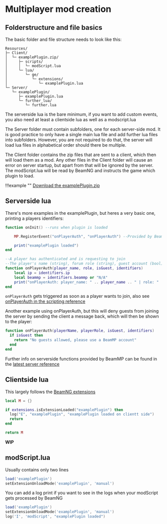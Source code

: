 # Multiplayer mod creation

## Folderstructure and file basics

The basic folder and file structure needs to look like this:

```
Resources/
├─ Client/
│  └─ examplePlugin.zip/
│     ├─ scripts/
│     │  └─ modScript.lua
│     └─ lua/
│        └─ ge/
│           └─ extensions/
│              └─ examplePlugin.lua
└─ Server/
   └─ examplePlugin/
      ├─ examplePlugin.lua
      └─ further_lua/
         └─ further.lua
```

The serverside lua is the bare minimum, if you want to add custom events, you also need at least a clientside lua as well as a modscript.lua

The Server folder must contain subfolders, one for each server-side mod.
It is good practice to only have a single main lua file and add further lua files into subfolders.
However, you are not required to do that, the server will load lua files in alphabetical order should there be multiple.

The Client folder contains the zip files that are sent to a client, which then will load them as a mod.
Any other files in the Client folder will cause an error on server startup, but apart from that will be ignored by the server.
The modScript.lua will be read by BeamNG and instructs the game which plugin to load.

!!!example ""
    [Download the examplePlugin.zip](../../../../assets/content/ResourcesForExamplePlugin.zip)

## Serverside lua

There's more examples in the examplePlugin, but heres a very basic one, printing a players identifiers:

```lua
function onInit() --runs when plugin is loaded

	MP.RegisterEvent("onPlayerAuth", "onPlayerAuth") --Provided by BeamMP

	print("examplePlugin loaded")
end

--A player has authenticated and is requesting to join
--The player's name (string), forum role (string), guest account (bool), identifiers (table -> ip, beammp)
function onPlayerAuth(player_name, role, isGuest, identifiers)
	local ip = identifiers.ip
	local beammp = identifiers.beammp or "N/A"
	print("onPlayerAuth: player_name: " .. player_name .. " | role: " .. role .. " | isGuest: " .. tostring(isGuest) .. " | identifiers: ip: " .. ip .. " - beammp: " .. beammp)
end
```

`onPlayerAuth` gets triggered as soon as a player wants to join, also see [onPlayerAuth in the scripting reference](../../../scripting/server/latest-server-reference/#onplayerauth)

Another example using onPlayerAuth, but this will deny guests from joining the server by sending the client a message back, which will then be shown to the player:

```lua
function onPlayerAuth(playerName, playerRole, isGuest, identifiers)
  if isGuest then
    return "No guests allowed, please use a BeamMP account"
  end
end
```

Further info on serverside functions provided by BeamMP can be found in the [latest server reference](../../../scripting/server/latest-server-reference.md)

## Clientside lua

This largely follows the [BeamNG extensions](https://documentation.beamng.com/modding/programming/extensions/)

```lua
local M = {}

if extensions.isExtensionLoaded("examplePlugin") then
  log("E", "examplePlugin", "examplePlugin loaded on clientt side")
  return
end

return M
```
**WIP**

## modScript.lua

Usually contains only two lines

```lua
load('examplePlugin')
setExtensionUnloadMode('examplePlugin', 'manual')
```

You can add a log print if you want to see in the logs when your modScript gets processed by BeamNG

```lua
load('examplePlugin')
setExtensionUnloadMode('examplePlugin', 'manual')
log('I', 'modScript', "examplePlugin loaded")
```






